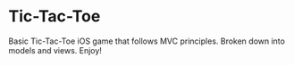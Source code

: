# Tic-Tac-Toe

Basic Tic-Tac-Toe iOS game that follows MVC principles.  Broken down into models and views.  Enjoy!
